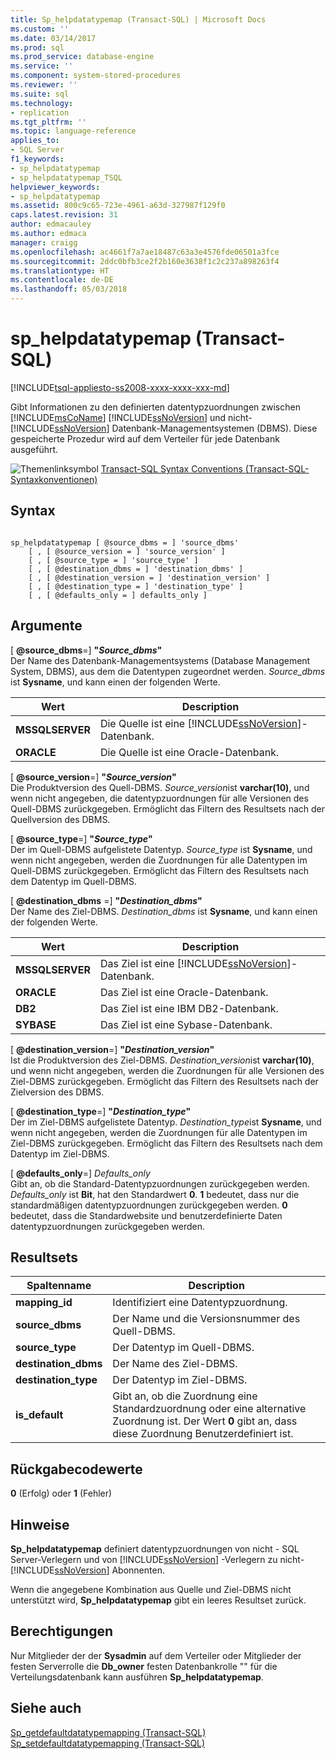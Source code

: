 ```yaml
---
title: Sp_helpdatatypemap (Transact-SQL) | Microsoft Docs
ms.custom: ''
ms.date: 03/14/2017
ms.prod: sql
ms.prod_service: database-engine
ms.service: ''
ms.component: system-stored-procedures
ms.reviewer: ''
ms.suite: sql
ms.technology:
- replication
ms.tgt_pltfrm: ''
ms.topic: language-reference
applies_to:
- SQL Server
f1_keywords:
- sp_helpdatatypemap
- sp_helpdatatypemap_TSQL
helpviewer_keywords:
- sp_helpdatatypemap
ms.assetid: 800c9c65-723e-4961-a63d-327987f129f0
caps.latest.revision: 31
author: edmacauley
ms.author: edmaca
manager: craigg
ms.openlocfilehash: ac4661f7a7ae18487c63a3e4576fde06501a3fce
ms.sourcegitcommit: 2ddc0bfb3ce2f2b160e3638f1c2c237a898263f4
ms.translationtype: HT
ms.contentlocale: de-DE
ms.lasthandoff: 05/03/2018
---
```

# <a name="sphelpdatatypemap-transact-sql"></a>sp_helpdatatypemap (Transact-SQL)
[!INCLUDE[tsql-appliesto-ss2008-xxxx-xxxx-xxx-md](../../includes/tsql-appliesto-ss2008-xxxx-xxxx-xxx-md.md)]

  Gibt Informationen zu den definierten datentypzuordnungen zwischen [!INCLUDE[msCoName](../../includes/msconame-md.md)] [!INCLUDE[ssNoVersion](../../includes/ssnoversion-md.md)] und nicht-[!INCLUDE[ssNoVersion](../../includes/ssnoversion-md.md)] Datenbank-Managementsystemen (DBMS). Diese gespeicherte Prozedur wird auf dem Verteiler für jede Datenbank ausgeführt.  
  
 ![Themenlinksymbol](../../database-engine/configure-windows/media/topic-link.gif "Topic link icon") [Transact-SQL Syntax Conventions (Transact-SQL-Syntaxkonventionen)](../../t-sql/language-elements/transact-sql-syntax-conventions-transact-sql.md)  
  
## <a name="syntax"></a>Syntax  
  
```  
  
sp_helpdatatypemap [ @source_dbms = ] 'source_dbms'   
    [ , [ @source_version = ] 'source_version' ]  
    [ , [ @source_type = ] 'source_type' ]   
    [ , [ @destination_dbms = ] 'destination_dbms' ]  
    [ , [ @destination_version = ] 'destination_version' ]  
    [ , [ @destination_type = ] 'destination_type' ]  
    [ , [ @defaults_only = ] defaults_only ]  
```  
  
## <a name="arguments"></a>Argumente  
 [ **@source_dbms**=] **"***Source_dbms***"**  
 Der Name des Datenbank-Managementsystems (Database Management System, DBMS), aus dem die Datentypen zugeordnet werden. *Source_dbms* ist **Sysname**, und kann einen der folgenden Werte.  
  
|Wert|Description|  
|-----------|-----------------|  
|**MSSQLSERVER**|Die Quelle ist eine [!INCLUDE[ssNoVersion](../../includes/ssnoversion-md.md)]-Datenbank.|  
|**ORACLE**|Die Quelle ist eine Oracle-Datenbank.|  
  
 [ **@source_version**=] **"***Source_version***"**  
 Die Produktversion des Quell-DBMS. *Source_version*ist **varchar(10)**, und wenn nicht angegeben, die datentypzuordnungen für alle Versionen des Quell-DBMS zurückgegeben. Ermöglicht das Filtern des Resultsets nach der Quellversion des DBMS.  
  
 [ **@source_type**=] **"***Source_type***"**  
 Der im Quell-DBMS aufgelistete Datentyp. *Source_type* ist **Sysname**, und wenn nicht angegeben, werden die Zuordnungen für alle Datentypen im Quell-DBMS zurückgegeben. Ermöglicht das Filtern des Resultsets nach dem Datentyp im Quell-DBMS.  
  
 [ **@destination_dbms** =] **"***Destination_dbms***"**  
 Der Name des Ziel-DBMS. *Destination_dbms* ist **Sysname**, und kann einen der folgenden Werte.  
  
|Wert|Description|  
|-----------|-----------------|  
|**MSSQLSERVER**|Das Ziel ist eine [!INCLUDE[ssNoVersion](../../includes/ssnoversion-md.md)]-Datenbank.|  
|**ORACLE**|Das Ziel ist eine Oracle-Datenbank.|  
|**DB2**|Das Ziel ist eine IBM DB2-Datenbank.|  
|**SYBASE**|Das Ziel ist eine Sybase-Datenbank.|  
  
 [ **@destination_version**=] **"***Destination_version***"**  
 Ist die Produktversion des Ziel-DBMS. *Destination_version*ist **varchar(10)**, und wenn nicht angegeben, werden die Zuordnungen für alle Versionen des Ziel-DBMS zurückgegeben. Ermöglicht das Filtern des Resultsets nach der Zielversion des DBMS.  
  
 [ **@destination_type**=] **"***Destination_type***"**  
 Der im Ziel-DBMS aufgelistete Datentyp. *Destination_type*ist **Sysname**, und wenn nicht angegeben, werden die Zuordnungen für alle Datentypen im Ziel-DBMS zurückgegeben. Ermöglicht das Filtern des Resultsets nach dem Datentyp im Ziel-DBMS.  
  
 [ **@defaults_only**=] *Defaults_only*  
 Gibt an, ob die Standard-Datentypzuordnungen zurückgegeben werden. *Defaults_only* ist **Bit**, hat den Standardwert **0**. **1** bedeutet, dass nur die standardmäßigen datentypzuordnungen zurückgegeben werden. **0** bedeutet, dass die Standardwebsite und benutzerdefinierte Daten datentypzuordnungen zurückgegeben werden.  
  
## <a name="result-sets"></a>Resultsets  
  
|Spaltenname|Description|  
|-----------------|-----------------|  
|**mapping_id**|Identifiziert eine Datentypzuordnung.|  
|**source_dbms**|Der Name und die Versionsnummer des Quell-DBMS.|  
|**source_type**|Der Datentyp im Quell-DBMS.|  
|**destination_dbms**|Der Name des Ziel-DBMS.|  
|**destination_type**|Der Datentyp im Ziel-DBMS.|  
|**is_default**|Gibt an, ob die Zuordnung eine Standardzuordnung oder eine alternative Zuordnung ist. Der Wert **0** gibt an, dass diese Zuordnung Benutzerdefiniert ist.|  
  
## <a name="return-code-values"></a>Rückgabecodewerte  
 **0** (Erfolg) oder **1** (Fehler)  
  
## <a name="remarks"></a>Hinweise  
 **Sp_helpdatatypemap** definiert datentypzuordnungen von nicht - SQL Server-Verlegern und von [!INCLUDE[ssNoVersion](../../includes/ssnoversion-md.md)] -Verlegern zu nicht-[!INCLUDE[ssNoVersion](../../includes/ssnoversion-md.md)] Abonnenten.  
  
 Wenn die angegebene Kombination aus Quelle und Ziel-DBMS nicht unterstützt wird, **Sp_helpdatatypemap** gibt ein leeres Resultset zurück.  
  
## <a name="permissions"></a>Berechtigungen  
 Nur Mitglieder der der **Sysadmin** auf dem Verteiler oder Mitglieder der festen Serverrolle die **Db_owner** festen Datenbankrolle "" für die Verteilungsdatenbank kann ausführen **Sp_helpdatatypemap**.  
  
## <a name="see-also"></a>Siehe auch  
 [Sp_getdefaultdatatypemapping &#40;Transact-SQL&#41;](../../relational-databases/system-stored-procedures/sp-getdefaultdatatypemapping-transact-sql.md)   
 [Sp_setdefaultdatatypemapping &#40;Transact-SQL&#41;](../../relational-databases/system-stored-procedures/sp-setdefaultdatatypemapping-transact-sql.md)  
  
  
